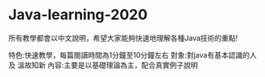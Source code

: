 # Java-learning-2020

所有教學都會以中文說明，希望大家能夠快速地理解各種Java技術的重點!

特色:快速教學，每篇閱讀時間為1分鐘至10分鐘左右
對象:對java有基本認識的人 及 溫故知新
內容:主要是以基礎理論為主，配合真實例子說明
